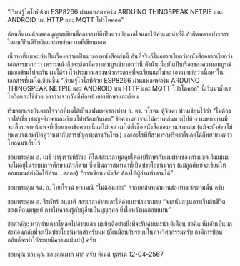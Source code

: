 “เรียนรู้ไอโอทีด้วย ESP8266 ผ่านแพลตฟอร์ม ARDUINO THINGSPEAK NETPIE และ ANDROID บน HTTP และ MQTT โปรโตคอล”

ก่อนอื่นผมต้องขออนุญาตเขียนชื่ออาจารย์ที่เป็นแรงบัลดาลใจและให้คำแนะนำที่ดี ถ้าผิดพลาดประการใดผมก็ยินดีรับผิดและลบข้อความที่เขียนออก

เนื้อหาที่ผมจะเล่าเป็นเรื่องความเป็นมาของหนังสือเล่มนี้ อันที่จริงก็ไม่อยากเรียกว่าหนังสืออยากเรียกว่าเอกสารมากกว่า เพราะหนังสือจะต้องมีความสมบูรณ์มากกว่านี้ ดังนั้นเมื่อมันเป็นเรื่องของความสมบูรณ์ผมขอข้ามไปละกัน ผมได้ร่างไว้ประมาณสองหน้ากระดาษที่จะเขียนแต่ไม่ละ เอาแบบย่อว่าเนื้อหาในเอกสารที่ผมได้เขียนขึ้น “เรียนรู้ไอโอทีด้วย ESP8266 ผ่านแพลตฟอร์ม ARDUINO THINGSPEAK NETPIE และ ANDROID บน HTTP และ MQTT โปรโตคอล” นี้เริ่มมาตั้งแต่โควิดและใช้ช่วงเวลาว่างจากวันที่พักหน้ายางศึกษาและเขียน

เริ่มจากแรงบันดาลใจจากที่ผมได้เป็นแฟนเพจของท่าน อ. ดร. วโรดม ตู้จินดา ท่านเขียนไว้ว่า “ไม่ต้องรอให้เชี่ยวชาญ-ศึกษาและเขียนไปพร้อมกันเลย” ข้อความอาจจะไม่ครบหล่นหายไปบ้าง ผมพยายามที่จะเลื่อนหาหน้าเพจที่เขียนของข้อความนี้แต่ไม่เจอ ผมได้สั่งซื้อหนังสือของท่านสามเล่ม (แม้จะยังอ่านไม่หมดบางเล่มเปิดดูว่าหน้ากับสารบัญครบตรงกันไหม) และอะไรที่ที่สามารถฟรีดาวโหลดได้ก็พยายามดาวโหลดมาเก็บไว้ 

ขอบพระคุณ อ. เมธี บำรุงราชหิรัณย์ ที่ได้สละเวลาพูดคุยให้คำปรึกษากับผมผ่านช่องทางแชต ถึงแม้ผมจะไม่อยู่ในระบบการศึกษาแล้วก็ตาม ซึ่งเป็นการสนทนาที่เป็นประโยชน์มากๆ (แม้ลูกศิษย์จะเขียนให้คอมเมนต์คำผิดให้อ่าน...ตลอด) “การเขียนหนังสือ ต้องให้ผู้อ่านทำตามได้”

ขอบพระคุณ รศ. อ. ไทยโรจน์ พวงมณี “ไม่ต้องเยอะ” จากบทสนทนาผ่านช่องทางเชตตามนั้น ครับ

ขอบพระคุณ อ. ธีรภัทร์ อนุชาติ สละเวลาอ่านและให้คำแนะนำมากมาย “จงสนับสนุนการเริ่มต้นชีวิตของเพื่อนมนุษย์ การให้ความรู้กับผู้อื่นเป็นบุญกุศล ยิ่งไม่หวังผลตอบแทน”

ข้อสำคัญ: หากท่านดาวโหลดไปอ่านแล้ว ผมยินดีอย่างยิ่งที่จะรับคำแนะนำ ติเตือน ข้อคิดเห็นอันเป็นผลสะท้อนกลับที่จะเป็นประโยชน์มากสำหรับผม (ก็เหมือนกับระบบในทางวิศวกรรมครับ ถ้ามีการป้อนกลับก็จะทำให้ระบบมีความแม่นยำ) ครับ

ขอบคุณ ขอบคุณ ขอบคุณมาก มาก ครับ
พิเนศ บุตรเต
12-04-2567
